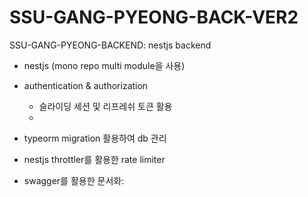 # SSU-GANG-PYEONG-BACK-VER2

SSU-GANG-PYEONG-BACKEND: nestjs backend

- nestjs (mono repo multi module을 사용)
- authentication & authorization
  - 슬라이딩 세션 및 리프레쉬 토큰 활용
  - 
- typeorm migration 활용하여 db 관리
- nestjs throttler를 활용한 rate limiter

- swagger를 활용한 문서화: 
